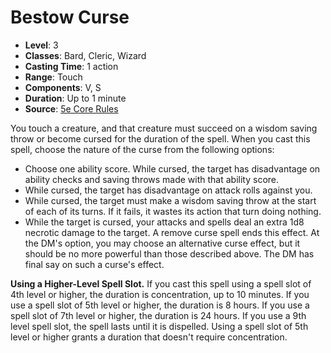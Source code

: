 # Bestow Curse

- **Level**: 3
- **Classes**: Bard, Cleric, Wizard
- **Casting Time**: 1 action
- **Range**: Touch
- **Components**: V, S
- **Duration**: Up to 1 minute
- **Source**: [5e Core Rules](http://dnd.wizards.com/articles/features/systems-reference-document-srd)

You touch a creature, and that creature must succeed on a wisdom saving throw or become cursed for the duration of the spell. When you cast this spell, choose the nature of the curse from the following options: 
- Choose one ability score. While cursed, the target has disadvantage on ability checks and saving throws made with that ability score. 
- While cursed, the target has disadvantage on attack rolls against you. 
- While cursed, the target must make a wisdom saving throw at the start of each of its turns. If it fails, it wastes its action that turn doing nothing. 
- While the target is cursed, your attacks and spells deal an extra 1d8 necrotic damage to the target. A remove curse spell ends this effect. At the DM's option, you may choose an alternative curse effect, but it should be no more powerful than those described above. The DM has final say on such a curse's effect.

**Using a Higher-Level Spell Slot.** If you cast this spell using a spell slot of 4th level or higher, the duration is concentration, up to 10 minutes. If you use a spell slot of 5th level or higher, the duration is 8 hours. If you use a spell slot of 7th level or higher, the duration is 24 hours. If you use a 9th level spell slot, the spell lasts until it is dispelled. Using a spell slot of 5th level or higher grants a duration that doesn't require concentration.
